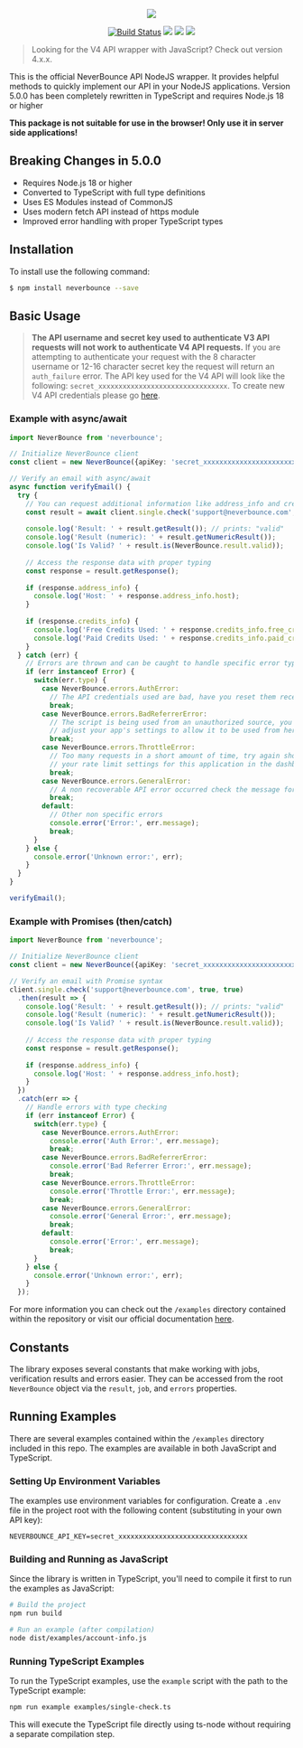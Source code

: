 <p align="center"><img src="https://neverbounce-marketing.s3.amazonaws.com/neverbounce_color_600px.png"></p>

<p align="center">
<a href="https://travis-ci.org/NeverBounce/NeverBounceApi-NodeJS"><img src="https://travis-ci.org/NeverBounce/NeverBounceApi-NodeJS.svg" alt="Build Status"></a>
<a href="https://codeclimate.com/github/NeverBounce/NeverBounceApi-NodeJS"><img src="https://codeclimate.com/github/NeverBounce/NeverBounceApi-NodeJS/badges/gpa.svg" /></a>
<a href="https://www.npmjs.com/package/neverbounce"><img src="https://img.shields.io/npm/v/neverbounce.svg" /></a>
<a href="https://www.npmjs.com/package/neverbounce"><img src="https://img.shields.io/npm/dt/neverbounce.svg" /></a>
</p>

> Looking for the V4 API wrapper with JavaScript? Check out version 4.x.x.

This is the official NeverBounce API NodeJS wrapper. It provides helpful methods to quickly implement our API in your NodeJS applications. Version 5.0.0 has been completely rewritten in TypeScript and requires Node.js 18 or higher

**This package is not suitable for use in the browser! Only use it in server side applications!**

## Breaking Changes in 5.0.0

- Requires Node.js 18 or higher
- Converted to TypeScript with full type definitions
- Uses ES Modules instead of CommonJS
- Uses modern fetch API instead of https module
- Improved error handling with proper TypeScript types

## Installation

To install use the following command:

```bash
$ npm install neverbounce --save
```

## Basic Usage

>**The API username and secret key used to authenticate V3 API requests will not work to authenticate V4 API requests.** If you are attempting to authenticate your request with the 8 character username or 12-16 character secret key the request will return an `auth_failure` error. The API key used for the V4 API will look like the following: `secret_xxxxxxxxxxxxxxxxxxxxxxxxxxxxxxxx`. To create new V4 API credentials please go [here](https://app.neverbounce.com/apps/custom-integration/new).

### Example with async/await

```ts
import NeverBounce from 'neverbounce';

// Initialize NeverBounce client
const client = new NeverBounce({apiKey: 'secret_xxxxxxxxxxxxxxxxxxxxxxxxxxxxxxxx'});

// Verify an email with async/await
async function verifyEmail() {
  try {
    // You can request additional information like address_info and credits_info
    const result = await client.single.check('support@neverbounce.com', true, true);
    
    console.log('Result: ' + result.getResult()); // prints: "valid"
    console.log('Result (numeric): ' + result.getNumericResult());
    console.log('Is Valid? ' + result.is(NeverBounce.result.valid));
    
    // Access the response data with proper typing
    const response = result.getResponse();
    
    if (response.address_info) {
      console.log('Host: ' + response.address_info.host);
    }
    
    if (response.credits_info) {
      console.log('Free Credits Used: ' + response.credits_info.free_credits_used);
      console.log('Paid Credits Used: ' + response.credits_info.paid_credits_used);
    }
  } catch (err) {
    // Errors are thrown and can be caught to handle specific error types
    if (err instanceof Error) {
      switch(err.type) {
        case NeverBounce.errors.AuthError:
          // The API credentials used are bad, have you reset them recently?
          break;
        case NeverBounce.errors.BadReferrerError:
          // The script is being used from an unauthorized source, you may need to
          // adjust your app's settings to allow it to be used from here
          break;
        case NeverBounce.errors.ThrottleError:
          // Too many requests in a short amount of time, try again shortly or adjust
          // your rate limit settings for this application in the dashboard
          break;
        case NeverBounce.errors.GeneralError:
          // A non recoverable API error occurred check the message for details
          break;
        default:
          // Other non specific errors
          console.error('Error:', err.message);
          break;
      }
    } else {
      console.error('Unknown error:', err);
    }
  }
}

verifyEmail();
```

### Example with Promises (then/catch)

```ts
import NeverBounce from 'neverbounce';

// Initialize NeverBounce client
const client = new NeverBounce({apiKey: 'secret_xxxxxxxxxxxxxxxxxxxxxxxxxxxxxxxx'});

// Verify an email with Promise syntax
client.single.check('support@neverbounce.com', true, true)
  .then(result => {
    console.log('Result: ' + result.getResult()); // prints: "valid"
    console.log('Result (numeric): ' + result.getNumericResult());
    console.log('Is Valid? ' + result.is(NeverBounce.result.valid));
    
    // Access the response data with proper typing
    const response = result.getResponse();
    
    if (response.address_info) {
      console.log('Host: ' + response.address_info.host);
    }
  })
  .catch(err => {
    // Handle errors with type checking
    if (err instanceof Error) {
      switch(err.type) {
        case NeverBounce.errors.AuthError:
          console.error('Auth Error:', err.message);
          break;
        case NeverBounce.errors.BadReferrerError:
          console.error('Bad Referrer Error:', err.message);
          break;
        case NeverBounce.errors.ThrottleError:
          console.error('Throttle Error:', err.message);
          break;
        case NeverBounce.errors.GeneralError:
          console.error('General Error:', err.message);
          break;
        default:
          console.error('Error:', err.message);
          break;
      }
    } else {
      console.error('Unknown error:', err);
    }
  });
```

For more information you can check out the `/examples` directory contained within the repository or visit our official documentation [here](https://developers.neverbounce.com/v4.2/reference).

Constants
---

The library exposes several constants that make working with jobs, verification results and errors easier. They can be accessed from the root `NeverBounce` object via the `result`, `job`, and `errors` properties.

## Running Examples

There are several examples contained within the `/examples` directory included in this repo. The examples are available in both JavaScript and TypeScript.

### Setting Up Environment Variables

The examples use environment variables for configuration. Create a `.env` file in the project root with the following content (substituting in your own API key):

```
NEVERBOUNCE_API_KEY=secret_xxxxxxxxxxxxxxxxxxxxxxxxxxxxxxxx
```

### Building and Running as JavaScript

Since the library is written in TypeScript, you'll need to compile it first to run the examples as JavaScript:

```bash
# Build the project
npm run build

# Run an example (after compilation)
node dist/examples/account-info.js
```

### Running TypeScript Examples

To run the TypeScript examples, use the `example` script with the path to the TypeScript example:

```bash
npm run example examples/single-check.ts
```

This will execute the TypeScript file directly using ts-node without requiring a separate compilation step.
